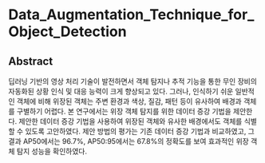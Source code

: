 # Data_Augmentation_Technique_for_Object_Detection

## Abstract
딥러닝 기반의 영상 처리 기술이 발전하면서 객체 탐지나 추적 기능을 통한 무인 장비의 자동화된 상황 인식 및 대응 능력이 크게 향상되고 있다. 그러나, 인식하기 쉬운 일반적인 객체에 비해 위장된 객체는 주변 환경과 색상, 질감, 패턴 등이 유사하여 배경과 객체를 구별하기 어렵다. 본 연구에서는 위장 객체 탐지를 위한 데이터 증강 기법을 제안한다. 제안한 데이터 증강 기법을 사용하여 위장된 객체와 유사한 배경에서도 객체를 식별할 수 있도록 고안하였다. 제안 방법의 평가는 기존 데이터 증강 기법과 비교하였고, 그 결과 AP50에서는 96.7%, AP50:95에서는 67.8%의 정확도를 보여 효과적인 위장 객체 탐지 성능을 확인하였다.

